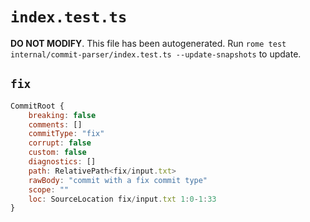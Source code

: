 # `index.test.ts`

**DO NOT MODIFY**. This file has been autogenerated. Run `rome test internal/commit-parser/index.test.ts --update-snapshots` to update.

## `fix`

```javascript
CommitRoot {
	breaking: false
	comments: []
	commitType: "fix"
	corrupt: false
	custom: false
	diagnostics: []
	path: RelativePath<fix/input.txt>
	rawBody: "commit with a fix commit type"
	scope: ""
	loc: SourceLocation fix/input.txt 1:0-1:33
}
```
